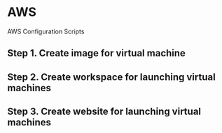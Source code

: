 # AWS
AWS Configuration Scripts

## Step 1. Create image for virtual machine

## Step 2. Create workspace for launching virtual machines

## Step 3. Create website for launching virtual machines
